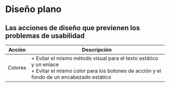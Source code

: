 # Diseño plano
## Las acciones de diseño que previenen los problemas de usabilidad

**Acción** | **Descripción**
--- | --- 
Colores | + Evitar el mismo método visual para el texto estático y un enlace <br> + Evitar el mismo color para los botones de acción y el fondo de un encabezado estático